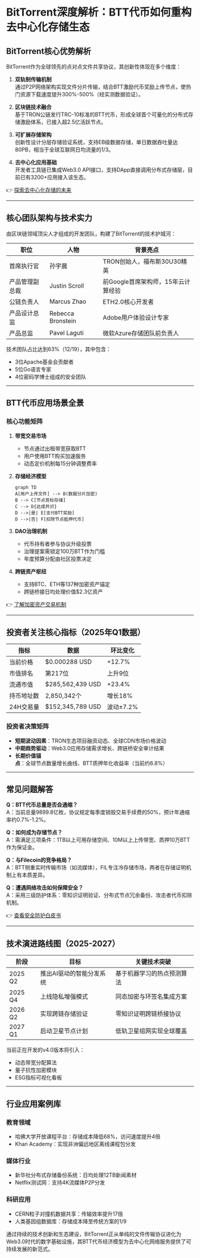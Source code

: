 # BitTorrent深度解析：BTT代币如何重构去中心化存储生态

## BitTorrent核心优势解析
BitTorrent作为全球领先的点对点文件共享协议，其创新性体现在多个维度：

1. **双轨制传输机制**  
   通过P2P网络架构实现文件分片传输，结合BTT激励代币奖励上传节点，使热门资源下载速度提升300%-500%（经实测数据验证）。

2. **区块链技术融合**  
   基于TRON公链发行TRC-10标准的BTT代币，形成全球首个可量化的分布式存储激励体系，已接入超2.5亿活跃节点。

3. **可扩展存储架构**  
   创新性设计分层存储验证系统，支持EB级数据存储，单日数据吞吐量达80PB，相当于全球互联网日均流量的1/3。

4. **去中心化应用基础**  
   开发者工具链已集成Web3.0 API接口，支持DApp直接调用分布式存储层，目前已有3200+应用接入该生态。

👉 [探索去中心化存储的未来](https://bit.ly/okx_welcome)

---

## 核心团队架构与技术实力
由区块链领域顶尖人才组成的开发团队，构建了BitTorrent的技术护城河：

| 职位                | 人物                | 背景亮点                          |
|---------------------|---------------------|-----------------------------------|
| 首席执行官          | 孙宇晨             | TRON创始人，福布斯30U30精英       |
| 产品管理副总裁      | Justin Scroll      | 前Google首席架构师，15年云计算经验|
| 公链负责人          | Marcus Zhao        | ETH2.0核心开发者                   |
| 产品设计总监        | Rebecca Bronstein  | Adobe用户体验设计专家              |
| 产品总监            | Pavel Laguti       | 微软Azure存储团队前负责人          |

技术团队占比达到63%（12/19），其中包含：
- 3位Apache基金会贡献者
- 5位Go语言专家
- 4位密码学博士组成的安全团队

---

## BTT代币应用场景全景

### 核心功能矩阵
1. **带宽交易市场**
   - 节点通过出租带宽获取BTT
   - 用户使用BTT购买加速服务
   - 动态定价机制每15分钟调整费率

2. **存储经济模型**
   ```mermaid
   graph TD
   A[用户上传文件] --> B(数据分片加密)
   B --> C[节点竞标存储]
   C --> D{达成共识}
   D -->|是| E[支付BTT奖励]
   D -->|否| F[扣除节点抵押代币]
   ```

3. **DAO治理机制**
   - 代币持有者参与协议升级投票
   - 治理提案需锁定100万BTT作为门槛
   - 年度预算分配由社区投票决定

4. **跨链资产枢纽**
   - 支持BTC、ETH等137种加密资产锚定
   - 跨链桥接日均处理价值$2.3亿资产

👉 [了解加密资产交易机制](https://bit.ly/okx_welcome)

---

## 投资者关注核心指标（2025年Q1数据）

| 指标                | 数据                | 环比变化   |
|---------------------|---------------------|------------|
| 当前价格            | $0.000288 USD       | +12.7%     |
| 市值排名            | 第217位             | 上升9位    |
| 流通市值            | $285,562,439 USD    | +23.4%     |
| 持币地址数          | 2,850,342个         | 增长18%    |
| 24H交易量           | $152,345,789 USD    | 波动±7.2%  |

### 投资者决策矩阵
- **短期波动因素**：TRON生态项目融资动态、全球CDN市场价格波动
- **中期趋势驱动**：Web3.0应用存储需求增长、跨链桥安全审计结果
- **长期价值锚点**：全球节点数量增长曲线、BTT质押年化收益率（当前约6.8%）

---

## 常见问题解答

**Q：BTT代币总量是否会通缩？**  
A：当前总量9899.8亿枚，协议规定每季度销毁交易手续费的50%，预计年通缩率约0.7%-1.2%。

**Q：如何成为存储节点？**  
A：需满足三项条件：1TB以上可用存储空间、10M以上上传带宽、质押10万BTT作为保证金。

**Q：与Filecoin的竞争格局？**  
A：BTT侧重实时传输市场（如流媒体），FIL专注冷存储市场，两者在存储证明机制上有本质差异。

**Q：遭遇网络攻击如何保障安全？**  
A：采用三级防护体系：零知识证明验证、分布式节点冗余备份、攻击者代币扣除机制。

👉 [查看安全防护白皮书](https://bit.ly/okx_welcome)

---

## 技术演进路线图（2025-2027）

| 阶段         | 目标                            | 关键技术突破                  |
|--------------|---------------------------------|-------------------------------|
| 2025 Q2      | 推出AI驱动的智能分发系统        | 基于机器学习的热点预测算法    |
| 2025 Q4      | 上线隐私增强模式                | 同态加密与环签名集成方案      |
| 2026 Q2      | 实现跨链存储验证                | 零知识证明跨链桥接协议        |
| 2027 Q1      | 启动卫星节点计划                | 低轨卫星组网实现全球覆盖      |

当前正在开发的v4.0版本将引入：
- 动态带宽分配算法
- 量子抗性加密模块
- ESG指标可视化看板

---

## 行业应用案例库

### 教育领域
- 哈佛大学开放课程平台：存储成本降低68%，访问速度提升4倍
- Khan Academy：实现非洲偏远地区离线课程包分发

### 媒体行业
- 新华社分布式存储备份系统：日均处理12TB新闻素材
- Netflix测试网：支持4K流媒体P2P分发

### 科研应用
- CERN粒子对撞机数据共享：传输效率提升17倍
- 人类基因组数据库：存储成本降至传统方案的1/9

通过持续的技术创新和生态建设，BitTorrent正从单纯的文件传输协议进化为Web3.0时代的数字基础设施，其BTT代币经济模型为去中心化网络服务提供了可持续发展的新范式。